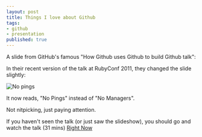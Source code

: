 ```yaml
---
layout: post
title: Things I love about Github
tags:
- github
- presentation
published: true
---
```


A slide from GitHub's famous "How Github uses Github to build Github talk":

<script src="http://speakerdeck.com/embed/4e79b461c9bdcb003f00331d.js?slide=10"></script>

In their recent version of the talk at RubyConf 2011, they changed the slide slightly:

![No pings](http://dl.dropbox.com/u/1766113/vlcsnap-2012-02-01-16h24m32s103.png)

It now reads, "No Pings" instead of "No Managers".

Not nitpicking, just paying attention.

If you haven't seen the talk (or just saw the slideshow), you should go and watch the talk (31 mins) [Right Now](https://confreaks.tv/videos/rubymidwest2011-how-github-uses-github-to-build-github)
